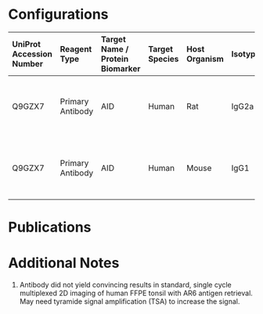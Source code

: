 # Configurations

| UniProt Accession Number   | Reagent Type     | Target Name / Protein Biomarker   | Target Species   | Host Organism   | Isotype   | Clonality   | Vendor                   | Catalog Number   | Conjugate    | RRID        | Availability   | Method                 | Tissue Preservation   | Target Tissue   | Tissue State   | Detergent         | Antigen Retrieval Conditions                                  | Dye Inactivation Conditions   | Recommend   | Agree               | Disagree   | Contributor         | Notes       |
|:---------------------------|:-----------------|:----------------------------------|:-----------------|:----------------|:----------|:------------|:-------------------------|:-----------------|:-------------|:------------|:---------------|:-----------------------|:----------------------|:----------------|:---------------|:------------------|:--------------------------------------------------------------|:------------------------------|:------------|:--------------------|:-----------|:--------------------|:------------|
| Q9GZX7                     | Primary Antibody | AID                               | Human            | Rat             | IgG2a     | mAID-2      | Thermo Fisher Scientific | 14-5959-82       | Unconjugated | AB_10669583 | Stock          | Multiplexed 2D Imaging | FFPE                  | Tonsil          | NA             | 0.3% Triton-X-100 | pH 6 for 40 minutes at 95C (AR6 Akoya Biosciences AR600250ML) | NA                            | No          | 0000-0003-4379-8967 | NA         | 0000-0003-4379-8967 | [1](#notes) |
| Q9GZX7                     | Primary Antibody | AID                               | Human            | Mouse           | IgG1      | 39-2500     | Thermo Fisher Scientific | ZA001            | Unconjugated | AB_2533403  | Stock          | Multiplexed 2D Imaging | FFPE                  | Tonsil          | NA             | 0.3% Triton-X-100 | pH 6 for 40 minutes at 95C (AR6 Akoya Biosciences AR600250ML) | NA                            | No          | 0000-0003-4379-8967 | NA         | 0000-0003-4379-8967 | [1](#notes) |

# Publications



# Additional Notes

<a name="notes"></a>
1. Antibody did not yield convincing results in standard, single cycle multiplexed 2D imaging of human FFPE tonsil with AR6 antigen retrieval. May need tyramide signal amplification (TSA) to increase the signal.

